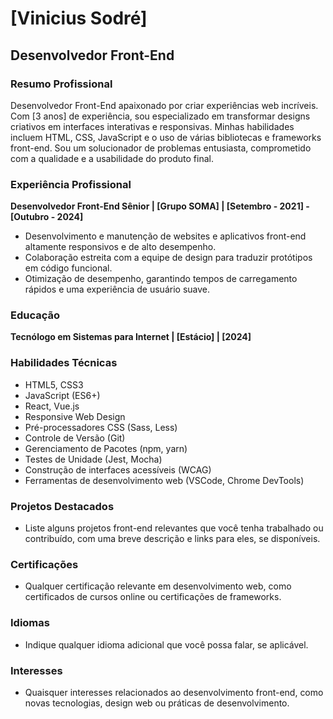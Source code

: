 # [Vinicius Sodré]

## Desenvolvedor Front-End

### Resumo Profissional

Desenvolvedor Front-End apaixonado por criar experiências web incríveis. Com [3 anos] de experiência, sou especializado em transformar designs criativos em interfaces interativas e responsivas. Minhas habilidades incluem HTML, CSS, JavaScript e o uso de várias bibliotecas e frameworks front-end. Sou um solucionador de problemas entusiasta, comprometido com a qualidade e a usabilidade do produto final.

### Experiência Profissional

**Desenvolvedor Front-End Sênior | [Grupo SOMA] | [Setembro - 2021] - [Outubro - 2024]**

- Desenvolvimento e manutenção de websites e aplicativos front-end altamente responsivos e de alto desempenho.
- Colaboração estreita com a equipe de design para traduzir protótipos em código funcional.
- Otimização de desempenho, garantindo tempos de carregamento rápidos e uma experiência de usuário suave.

### Educação

**Tecnólogo em Sistemas para Internet | [Estácio] | [2024]**

### Habilidades Técnicas

- HTML5, CSS3
- JavaScript (ES6+)
- React, Vue.js
- Responsive Web Design
- Pré-processadores CSS (Sass, Less)
- Controle de Versão (Git)
- Gerenciamento de Pacotes (npm, yarn)
- Testes de Unidade (Jest, Mocha)
- Construção de interfaces acessíveis (WCAG)
- Ferramentas de desenvolvimento web (VSCode, Chrome DevTools)

### Projetos Destacados

- Liste alguns projetos front-end relevantes que você tenha trabalhado ou contribuído, com uma breve descrição e links para eles, se disponíveis.

### Certificações

- Qualquer certificação relevante em desenvolvimento web, como certificados de cursos online ou certificações de frameworks.

### Idiomas

- Indique qualquer idioma adicional que você possa falar, se aplicável.

### Interesses

- Quaisquer interesses relacionados ao desenvolvimento front-end, como novas tecnologias, design web ou práticas de desenvolvimento.


